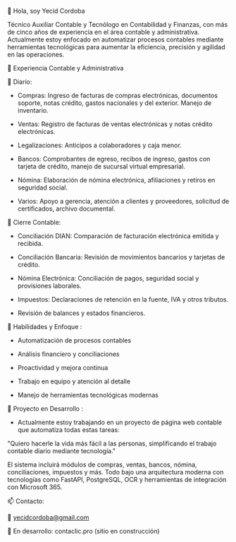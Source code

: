 👋 Hola, soy Yecid Cordoba

Técnico Auxiliar Contable y Tecnólogo en Contabilidad y Finanzas, con más de cinco años de experiencia en el área contable y administrativa. Actualmente estoy enfocado en automatizar procesos contables mediante herramientas tecnológicas para aumentar la eficiencia, precisión y agilidad en las operaciones.

💼 Experiencia Contable y Administrativa

🧾 Diario:

- Compras: Ingreso de facturas de compras electrónicas, documentos soporte, notas crédito, gastos nacionales y del exterior. Manejo de inventario.

- Ventas: Registro de facturas de ventas electrónicas y notas crédito electrónicas.

- Legalizaciones: Anticipos a colaboradores y caja menor.

- Bancos: Comprobantes de egreso, recibos de ingreso, gastos con tarjeta de crédito, manejo de sucursal virtual empresarial.

- Nómina: Elaboración de nómina electrónica, afiliaciones y retiros en seguridad social.

- Varios: Apoyo a gerencia, atención a clientes y proveedores, solicitud de certificados, archivo documental.

📅 Cierre Contable:

- Conciliación DIAN: Comparación de facturación electrónica emitida y recibida.

- Conciliación Bancaria: Revisión de movimientos bancarios y tarjetas de crédito.

- Nómina Electrónica: Conciliación de pagos, seguridad social y provisiones laborales.

- Impuestos: Declaraciones de retención en la fuente, IVA y otros tributos.

- Revisión de balances y estados financieros.

🔧 Habilidades y Enfoque :

- Automatización de procesos contables

- Análisis financiero y conciliaciones

- Proactividad y mejora continua

- Trabajo en equipo y atención al detalle

- Manejo de herramientas tecnológicas modernas

🚀 Proyecto en Desarrollo :

- Actualmente estoy trabajando en un proyecto de página web contable que automatiza todas estas tareas:

"Quiero hacerle la vida más fácil a las personas, simplificando el trabajo contable diario mediante tecnología."

El sistema incluirá módulos de compras, ventas, bancos, nómina, conciliaciones, impuestos y más. Todo bajo una arquitectura moderna con tecnologías como FastAPI, PostgreSQL, OCR y herramientas de integración con Microsoft 365.

📫 Contacto:

📧 <yecidcordoba@gmail.com>

💼 En desarrollo: contaclic.pro (sitio en construcción)